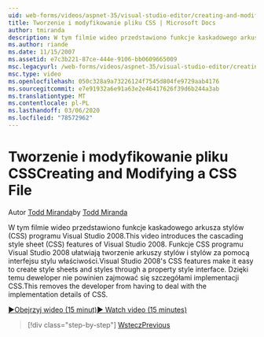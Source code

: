 ```yaml
---
uid: web-forms/videos/aspnet-35/visual-studio-editor/creating-and-modifying-a-css-file
title: Tworzenie i modyfikowanie pliku CSS | Microsoft Docs
author: tmiranda
description: W tym filmie wideo przedstawiono funkcje kaskadowego arkusza stylów (CSS) programu Visual Studio 2008. Funkcje CSS programu Visual Studio 2008 ułatwiają tworzenie arkuszy stylów a...
ms.author: riande
ms.date: 11/15/2007
ms.assetid: e7c3b221-87ce-444e-9106-bb0609665009
msc.legacyurl: /web-forms/videos/aspnet-35/visual-studio-editor/creating-and-modifying-a-css-file
msc.type: video
ms.openlocfilehash: 050c328a9a73226124f7545d804fe9729aab4176
ms.sourcegitcommit: e7e91932a6e91a63e2e46417626f39d6b244a3ab
ms.translationtype: MT
ms.contentlocale: pl-PL
ms.lasthandoff: 03/06/2020
ms.locfileid: "78572962"
---
```

# <a name="creating-and-modifying-a-css-file"></a><span data-ttu-id="86180-104">Tworzenie i modyfikowanie pliku CSS</span><span class="sxs-lookup"><span data-stu-id="86180-104">Creating and Modifying a CSS File</span></span>

<span data-ttu-id="86180-105">Autor [Todd Miranda](https://github.com/tmiranda)</span><span class="sxs-lookup"><span data-stu-id="86180-105">by [Todd Miranda](https://github.com/tmiranda)</span></span>

<span data-ttu-id="86180-106">W tym filmie wideo przedstawiono funkcje kaskadowego arkusza stylów (CSS) programu Visual Studio 2008.</span><span class="sxs-lookup"><span data-stu-id="86180-106">This video introduces the cascading style sheet (CSS) features of Visual Studio 2008.</span></span> <span data-ttu-id="86180-107">Funkcje CSS programu Visual Studio 2008 ułatwiają tworzenie arkuszy stylów i stylów za pomocą interfejsu stylu właściwości.</span><span class="sxs-lookup"><span data-stu-id="86180-107">Visual Studio 2008's CSS features make it easy to create style sheets and styles through a property style interface.</span></span> <span data-ttu-id="86180-108">Dzięki temu deweloper nie powinien zajmować się szczegółami implementacji CSS.</span><span class="sxs-lookup"><span data-stu-id="86180-108">This removes the developer from having to deal with the implementation details of CSS.</span></span>

[<span data-ttu-id="86180-109">&#9654;Obejrzyj wideo (15 minut)</span><span class="sxs-lookup"><span data-stu-id="86180-109">&#9654; Watch video (15 minutes)</span></span>](https://channel9.msdn.com/Blogs/ASP-NET-Site-Videos/creating-and-modifying-a-css-file)

> [!div class="step-by-step"]
> [<span data-ttu-id="86180-110">Wstecz</span><span class="sxs-lookup"><span data-stu-id="86180-110">Previous</span></span>](quick-tour-of-the-visual-studio-2008-integrated-development-environment.md)

